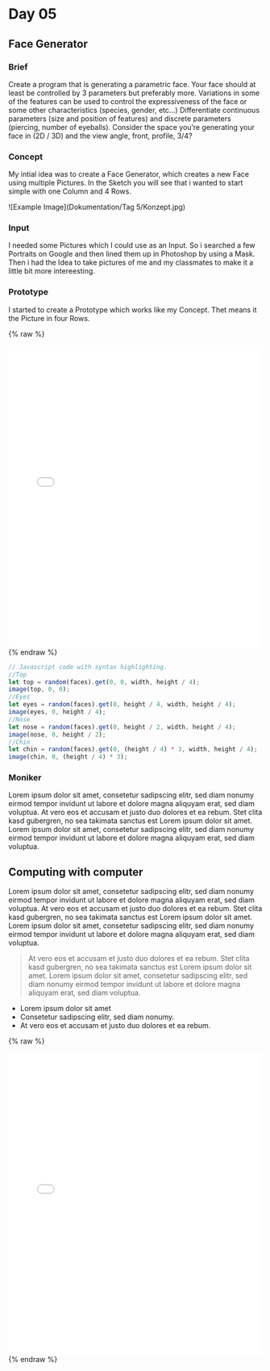 # Day 05

## Face Generator

### Brief

Create a program that is generating a parametric face. Your face should at least be controlled by 3 parameters but preferably more. Variations in some of the features can be used to control the expressiveness of the face or some other characteristics (species, gender, etc…) Differentiate continuous parameters (size and position of features) and discrete parameters (piercing, number of eyeballs). Consider the space you’re generating your face in (2D / 3D) and the view angle, front, profile, 3/4?

### Concept

My intial idea was to create a Face Generator, which creates a new Face using multiple Pictures. In the Sketch you will see that i wanted to start simple with one Column and 4 Rows.

![Example Image](Dokumentation/Tag 5/Konzept.jpg)

### Input

I needed some Pictures which I could use as an Input. So i searched a few Portraits on Google and then lined them up in Photoshop by using a Mask. Then i had the Idea to take pictures of me and my classmates to make it a little bit more intereesting.

### Prototype

I started to create a Prototype which works like my Concept. Thet means it the Picture in four Rows.

{% raw %}

<iframe src="projects/Day5_Faces/facegenerator_v1/index.html" width="100%" height="600" frameborder="no"></iframe>
{% endraw %}

```js
// Javascript code with syntax highlighting.
//Top
let top = random(faces).get(0, 0, width, height / 4);
image(top, 0, 0);
//Eyes
let eyes = random(faces).get(0, height / 4, width, height / 4);
image(eyes, 0, height / 4);
//Nose
let nose = random(faces).get(0, height / 2, width, height / 4);
image(nose, 0, height / 2);
//Chin
let chin = random(faces).get(0, (height / 4) * 3, width, height / 4);
image(chin, 0, (height / 4) * 3);
```

### Moniker

Lorem ipsum dolor sit amet, consetetur sadipscing elitr, sed diam nonumy eirmod tempor invidunt ut labore et dolore magna aliquyam erat, sed diam voluptua. At vero eos et accusam et justo duo dolores et ea rebum. Stet clita kasd gubergren, no sea takimata sanctus est Lorem ipsum dolor sit amet. Lorem ipsum dolor sit amet, consetetur sadipscing elitr, sed diam nonumy eirmod tempor invidunt ut labore et dolore magna aliquyam erat, sed diam voluptua.

## Computing with computer

Lorem ipsum dolor sit amet, consetetur sadipscing elitr, sed diam nonumy eirmod tempor invidunt ut labore et dolore magna aliquyam erat, sed diam voluptua. At vero eos et accusam et justo duo dolores et ea rebum. Stet clita kasd gubergren, no sea takimata sanctus est Lorem ipsum dolor sit amet. Lorem ipsum dolor sit amet, consetetur sadipscing elitr, sed diam nonumy eirmod tempor invidunt ut labore et dolore magna aliquyam erat, sed diam voluptua.

> At vero eos et accusam et justo duo dolores et ea rebum. Stet clita kasd gubergren, no sea takimata sanctus est Lorem ipsum dolor sit amet. Lorem ipsum dolor sit amet, consetetur sadipscing elitr, sed diam nonumy eirmod tempor invidunt ut labore et dolore magna aliquyam erat, sed diam voluptua.

- Lorem ipsum dolor sit amet
- Consetetur sadipscing elitr, sed diam nonumy.
- At vero eos et accusam et justo duo dolores et ea rebum.

{% raw %}

<iframe src="projects\Day5_Faces\facegenerator_1.2\index.html" width="100%" height="600" frameborder="no"></iframe>
{% endraw %}

